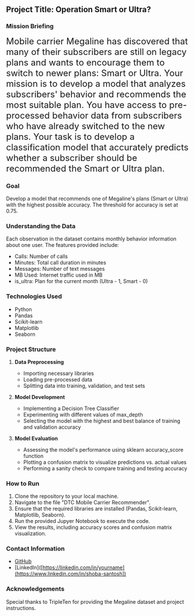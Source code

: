 ## Project Title: Operation Smart or Ultra?

### Mission Briefing
<font size="5">Mobile carrier Megaline has discovered that many of their subscribers are still on legacy plans and wants to encourage them to switch to newer plans: Smart or Ultra. Your mission is to develop a model that analyzes subscribers' behavior and recommends the most suitable plan. You have access to pre-processed behavior data from subscribers who have already switched to the new plans. Your task is to develop a classification model that accurately predicts whether a subscriber should be recommended the Smart or Ultra plan.</font>

### Goal
Develop a model that recommends one of Megaline's plans (Smart or Ultra) with the highest possible accuracy. The threshold for accuracy is set at 0.75.

### Understanding the Data
Each observation in the dataset contains monthly behavior information about one user. The features provided include:
- Calls: Number of calls
- Minutes: Total call duration in minutes
- Messages: Number of text messages
- MB Used: Internet traffic used in MB
- is_ultra: Plan for the current month (Ultra - 1, Smart - 0)

### Technologies Used
- Python
- Pandas
- Scikit-learn
- Matplotlib
- Seaborn

### Project Structure
1. **Data Preprocessing**
   - Importing necessary libraries
   - Loading pre-processed data
   - Splitting data into training, validation, and test sets
   
2. **Model Development**
   - Implementing a Decision Tree Classifier
   - Experimenting with different values of max_depth
   - Selecting the model with the highest and best balance of training and validation accuracy
   
3. **Model Evaluation**
   - Assessing the model's performance using sklearn accuracy_score function
   - Plotting a confusion matrix to visualize predictions vs. actual values
   - Performing a sanity check to compare training and testing accuracy

### How to Run
1. Clone the repository to your local machine.
2. Navigate to the file "DTC Mobile Carrier Recommender".
3. Ensure that the required libraries are installed (Pandas, Scikit-learn, Matplotlib, Seaborn).
4. Run the provided Jupyer Notebook to execute the code.
5. View the results, including accuracy scores and confusion matrix visualization.

### Contact Information
- [GitHub](https://github.com/shobascode)
- [LinkedIn]([https://linkedin.com/in/yourname](https://www.linkedin.com/in/shoba-santosh])

### Acknowledgements
Special thanks to TripleTen for providing the Megaline dataset and project instructions.
